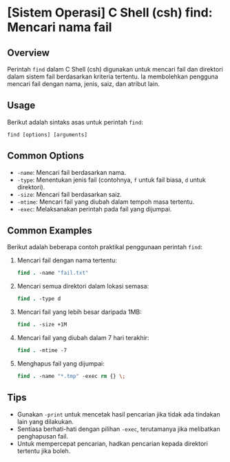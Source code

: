 # [Sistem Operasi] C Shell (csh) find: Mencari nama fail

## Overview
Perintah `find` dalam C Shell (csh) digunakan untuk mencari fail dan direktori dalam sistem fail berdasarkan kriteria tertentu. Ia membolehkan pengguna mencari fail dengan nama, jenis, saiz, dan atribut lain.

## Usage
Berikut adalah sintaks asas untuk perintah `find`:

```
find [options] [arguments]
```

## Common Options
- `-name`: Mencari fail berdasarkan nama.
- `-type`: Menentukan jenis fail (contohnya, `f` untuk fail biasa, `d` untuk direktori).
- `-size`: Mencari fail berdasarkan saiz.
- `-mtime`: Mencari fail yang diubah dalam tempoh masa tertentu.
- `-exec`: Melaksanakan perintah pada fail yang dijumpai.

## Common Examples
Berikut adalah beberapa contoh praktikal penggunaan perintah `find`:

1. Mencari fail dengan nama tertentu:
   ```csh
   find . -name "fail.txt"
   ```

2. Mencari semua direktori dalam lokasi semasa:
   ```csh
   find . -type d
   ```

3. Mencari fail yang lebih besar daripada 1MB:
   ```csh
   find . -size +1M
   ```

4. Mencari fail yang diubah dalam 7 hari terakhir:
   ```csh
   find . -mtime -7
   ```

5. Menghapus fail yang dijumpai:
   ```csh
   find . -name "*.tmp" -exec rm {} \;
   ```

## Tips
- Gunakan `-print` untuk mencetak hasil pencarian jika tidak ada tindakan lain yang dilakukan.
- Sentiasa berhati-hati dengan pilihan `-exec`, terutamanya jika melibatkan penghapusan fail.
- Untuk mempercepat pencarian, hadkan pencarian kepada direktori tertentu jika boleh.